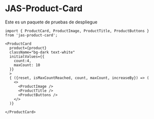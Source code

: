# JAS-Product-Card

Este es un paquete de pruebas de despliegue

```
import { ProductCard, ProductImage, ProductTitle, ProductButtons } from 'jas-product-card';
```

```
<ProductCard 
  product={product}
  className="bg-dark text-white"
  initialValues={{
    count:4,
    maxCount: 10
  }}
  >
  { ({reset, isMaxCountReached, count, maxCount, increaseBy}) => (
    <>
      <ProductImage />
      <ProductTitle />
      <ProductButtons />
    </>
  )}
    
</ProductCard>
```
